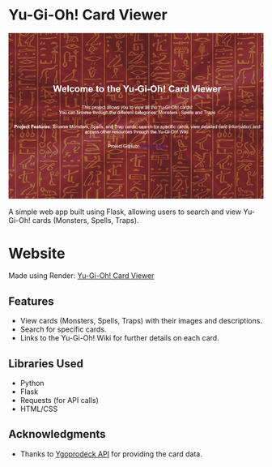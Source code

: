 # Yu-Gi-Oh! Card Viewer

![Home Page](static/view.png)

A simple web app built using Flask, allowing users to search and view Yu-Gi-Oh! cards (Monsters, Spells, Traps).

# Website
Made using Render:
[Yu-Gi-Oh! Card Viewer](https://yu-gi-oh-card-viewer.onrender.com)

## Features

- View cards (Monsters, Spells, Traps) with their images and descriptions.
- Search for specific cards.
- Links to the Yu-Gi-Oh! Wiki for further details on each card.

## Libraries Used

- Python
- Flask
- Requests (for API calls)
- HTML/CSS

## Acknowledgments

- Thanks to [Ygoprodeck API](https://ygoprodeck.com/) for providing the card data.
